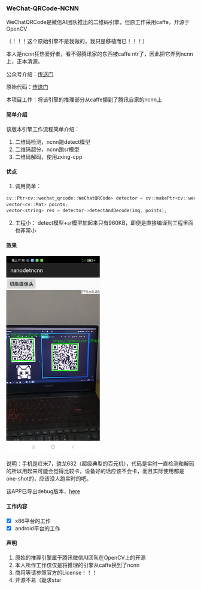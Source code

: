 ### WeChat-QRCode-NCNN
WeChatQRCode是微信AI团队推出的二维码引擎，但原工作采用caffe，开源于OpenCV

（！！！这个原始引擎不是我做的，我只是移植而已！！！）

本人是ncnn狂热爱好者，看不得腾讯家的东西被caffe ntr了，因此把它弄到ncnn上，正本清源。

公众号介绍：[传送门](https://mp.weixin.qq.com/s/AknsKNqVmvr8aohV25_ZcQ)

原始代码：[传送门](https://github.com/opencv/opencv_contrib/tree/master/modules/wechat_qrcode)

本项目工作：将该引擎的推理部分从caffe挪到了腾讯自家的ncnn上
#### 简单介绍
该版本引擎工作流程简单介绍：
1. 二维码检测，ncnn跑detect模型
2. 二维码超分，ncnn跑sr模型
3. 二维码解码，使用zxing-cpp
#### 优点
1. 调用简单：
```c++
cv::Ptr<cv::wechat_qrcode::WeChatQRCode> detector = cv::makePtr<cv::wechat_qrcode::WeChatQRCode>("assert/detect.param", "assert/detect.bin", "assert/sr.param", "assert/sr.bin");
vector<cv::Mat> points;
vector<string> res = detector->detectAndDecode(img, points);
```
2. 工程小：
detect模型+sr模型加起来只有960KB，即便是直接编译到工程里面也非常小
#### 效果
<img src="./resources/Screenshot.jpg" width="250"/><br/>

说明：手机是红米7，骁龙632（超级典型的百元机），代码是实时一直检测和解码的所以用起来可能会觉得比较卡，设备好的话应该不会卡，而且实际使用都是one-shot的，应该没人跑实时的吧。

该APP已导出debug版本，[here](./Project_android/com.tencent.nanodetncnn-debug.apk)
#### 工作内容
 - [x] x86平台的工作
 - [x] android平台的工作
#### 声明
1. 原始的推理引擎属于腾讯微信AI团队在OpenCV上的开源
2. 本人所作工作仅仅是将推理的引擎从caffe换到了ncnn
3. 商用等请参照官方的License！！！
4. 开源不易（跪求star
